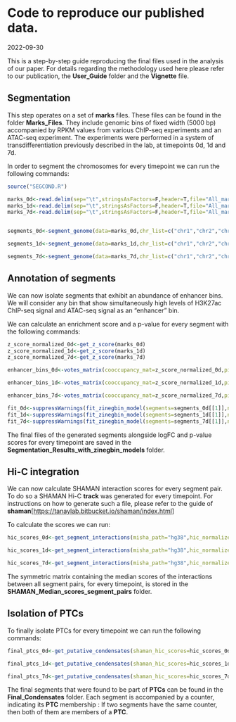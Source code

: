 Code to reproduce our published data.
================
2022-09-30

This is a step-by-step guide reproducing the final files used in the
analysis of our paper. For details regarding the methodology used here
please refer to our publication, the **User_Guide** folder and the
**Vignette** file.

## Segmentation

This step operates on a set of **marks** files. These files can be found
in the folder **Marks_Files**. They include genomic bins of fixed width
(5000 bp) accompanied by RPKM values from various ChIP-seq experiments
and an ATAC-seq experiment. The experiments were performed in a system
of transdifferentiation previously described in the lab, at timepoints
0d, 1d and 7d.

In order to segment the chromosomes for every timepoint we can run the
following commands:

``` r
source("SEGCOND.R")

marks_0d<-read.delim(sep="\t",stringsAsFactors=F,header=T,file="All_marks_timepoint_0h.txt")
marks_1d<-read.delim(sep="\t",stringsAsFactors=F,header=T,file="All_marks_timepoint_24h.txt")
marks_7d<-read.delim(sep="\t",stringsAsFactors=F,header=T,file="All_marks_timepoint_7d.txt")


segments_0d<-segment_genome(data=marks_0d,chr_list=c("chr1","chr2","chr3","chr4","chr5","chr6","chr7","chr8","chr9","chr10","chr11","chr12","chr13","chr14","chr15","chr16","chr17","chr18","chr19","chr20","chr21","chr22","chrX"),window=1000,minimum_percentage=0.05,break_threshold=5,run_pca=TRUE)

segments_1d<-segment_genome(data=marks_1d,chr_list=c("chr1","chr2","chr3","chr4","chr5","chr6","chr7","chr8","chr9","chr10","chr11","chr12","chr13","chr14","chr15","chr16","chr17","chr18","chr19","chr20","chr21","chr22","chrX"),window=1000,minimum_percentage=0.05,break_threshold=5,run_pca=TRUE)

segments_7d<-segment_genome(data=marks_7d,chr_list=c("chr1","chr2","chr3","chr4","chr5","chr6","chr7","chr8","chr9","chr10","chr11","chr12","chr13","chr14","chr15","chr16","chr17","chr18","chr19","chr20","chr21","chr22","chrX"),window=1000,minimum_percentage=0.05,break_threshold=5,run_pca=TRUE)
```

## Annotation of segments

We can now isolate segments that exhibit an abundance of enhancer bins.
We will consider any bin that show simultaneously high levels of H3K27ac
ChIP-seq signal and ATAC-seq signal as an “enhancer” bin.

We can calculate an enrichment score and a p-value for every segment
with the following commands:

``` r
z_score_normalized_0d<-get_z_score(marks_0d)
z_score_normalized_1d<-get_z_score(marks_1d)
z_score_normalized_7d<-get_z_score(marks_7d)

enhancer_bins_0d<-votes_matrix(cooccupancy_mat=z_score_normalized_0d,picked_columns=c(4,5,8,9),threshold=1,picked_lines=FALSE,lines=NULL)

enhancer_bins_1d<-votes_matrix(cooccupancy_mat=z_score_normalized_1d,picked_columns=c(4,5,8,9),threshold=1,picked_lines=FALSE,lines=NULL)

enhancer_bins_7d<-votes_matrix(cooccupancy_mat=z_score_normalized_7d,picked_columns=c(4,5,8,9),threshold=1,picked_lines=FALSE,lines=NULL)

fit_0d<-suppressWarnings(fit_zinegbin_model(segments=segments_0d[[1]],new_scores=enhancer_bins_0d,permutations=1000))
fit_1d<-suppressWarnings(fit_zinegbin_model(segments=segments_1d[[1]],new_scores=enhancer_bins_1d,permutations=1000))
fit_7d<-suppressWarnings(fit_zinegbin_model(segments=segments_7d[[1]],new_scores=enhancer_bins_7d,permutations=1000))
```

The final files of the generated segments alongside logFC and p-value
scores for every timepoint are saved in the
**Segmentation_Results_with_zinegbin_models** folder.

## Hi-C integration

We can now calculate SHAMAN interaction scores for every segment pair.
To do so a SHAMAN Hi-C **track** was generated for every timepoint. For
instructions on how to generate such a file, please refer to the guide
of **shaman**\[<https://tanaylab.bitbucket.io/shaman/index.html>\]

To calculate the scores we can run:

``` r
hic_scores_0d<-get_segment_interactions(misha_path="hg38",hic_normalized_track="blaer_normalized_0h",chr_list=c("chr1","chr2","chr3","chr4","chr5","chr6","chr7","chr8","chr9","chr10","chr11","chr12","chr13","chr14","chr15","chr16","chr17","chr18","chr19","chr20","chr21","chr22","chrX"),segments=fit_0d,distance_filter=Inf)

hic_scores_1d<-get_segment_interactions(misha_path="hg38",hic_normalized_track="blaer_normalized_1d",chr_list=c("chr1","chr2","chr3","chr4","chr5","chr6","chr7","chr8","chr9","chr10","chr11","chr12","chr13","chr14","chr15","chr16","chr17","chr18","chr19","chr20","chr21","chr22","chrX"),segments=fit_1d,distance_filter=Inf)

hic_scores_7d<-get_segment_interactions(misha_path="hg38",hic_normalized_track="blaer_normalized_7d",chr_list=c("chr1","chr2","chr3","chr4","chr5","chr6","chr7","chr8","chr9","chr10","chr11","chr12","chr13","chr14","chr15","chr16","chr17","chr18","chr19","chr20","chr21","chr22","chrX"),segments=fit_7d,distance_filter=Inf)
```

The symmetric matrix containing the median scores of the interactions
between all segment pairs, for every timepoint, is stored in the
**SHAMAN_Median_scores_segment_pairs** folder.

## Isolation of PTCs

To finally isolate PTCs for every timepoint we can run the following
commands:

``` r
final_ptcs_0d<-get_putative_condensates(shaman_hic_scores=hic_scores_0d[[2]],shaman_threshold=17,qualifying_segments=rownames(fit_0d)[which(fit_0d[,5]<=0.05 & fit_0d[,4]>=0.5849625)],distance_filter=2000000)

final_ptcs_1d<-get_putative_condensates(shaman_hic_scores=hic_scores_1d[[2]],shaman_threshold=17,qualifying_segments=rownames(fit_1d)[which(fit_1d[,5]<=0.05 & fit_1d[,4]>=0.5849625)],distance_filter=2000000)

final_ptcs_7d<-get_putative_condensates(shaman_hic_scores=hic_scores_7d[[2]],shaman_threshold=17,qualifying_segments=rownames(fit_7d)[which(fit_7d[,5]<=0.05 & fit_7d[,4]>=0.5849625)],distance_filter=2000000)
```

The final segments that were found to be part of **PTCs** can be found
in the **Final_Condensates** folder. Each segment is accompanied by a
counter, indicating its **PTC** membership : If two segments have the
same counter, then both of them are members of a **PTC**.
